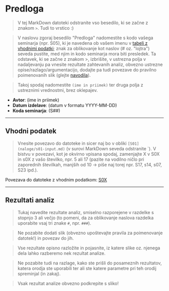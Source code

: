 # Predloga

> V tej MarkDown datoteki odstranite vso besedilo, ki se začne z znakom `>`. Tudi to vrstico :)

> V naslovu zgoraj besedilo "Predloga" nadomestite s kodo vašega seminarja (npr. S05), ki je navedena ob vašem imenu v [tabeli z vhodnimi podatki](seminar.md); znak za oblikovanje kot naslov (# oz. "lojtra") seveda pustite, med njim in kodo seminarja mora biti presledek. Ta odstavek, ki se začne z znakom >, izbrišite, v ustrezna polja v nadaljevanju pa vnesite rezultate zahtevanih analiz, obvezno ustrezne opise/razlago/argumentacijo, dodajte pa tudi povezave do pravilno poimenovanih slik (glejte [navodila](seminar.md)).

> Takoj spodaj nadomestite `(ime in priimek)` ter druga polja z ustreznimi vrednostmi, brez oklepajev.

- **Avtor**: (ime in priimek)
- **Datum izdelave**: (datum v formatu YYYY-MM-DD)
- **Koda seminarja**: (S##)

---
## Vhodni podatek

> Vnesite povezavo do datoteke in sicer naj bo v obliki `[S01](naloge/s01-input.md)` (v surovi MarkDown seveda odstranite `).
> V bistvu v povezavi, kot je okvirno vpisana spodaj, zamenjajte X v S0X in s0X z vašo številko, npr. 5 ali 17 (pazite na vodilno ničlo pri zaporednih številkah, manjših od 10 -> piše naj torej npr. S17, s14, s07, S23 ipd.).

Povezava do datoteke z vhodnim podatkom: [S0X](naloge/s0X-input.md)

---
## Rezultati analiz

> Tukaj navedite rezultate analiz, smiselno razporejene v razdelke s stopnjo 3 ali večjo (to pomeni, da za oblikovanje naslova razdelka uporabite vsaj tri znake `#`, npr. `###`).

> Ne pozabite dodati slik (obvezno upoštevajte pravila za poimenovanje datotek!) in povezav do jih.

> Vse rezultate opisno razložite in pojasnite, iz katere slike oz. njenega dela lahko razberemo nek rezultat analize.

> Ne pozabite tudi na razlage, kako ste prišli do posameznih rezultatov, katera orodja ste uporabili ter ali ste katere parametre pri teh orodij spreminjal (in zakaj).

> Vsak rezultat analize obvezno podkrepite s sliko!